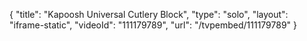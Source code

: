 {
    "title": "Kapoosh Universal Cutlery Block",
    "type": "solo",
    "layout": "iframe-static",
    "videoId": "111179789",
    "url": "\/tvpembed\/111179789"
}